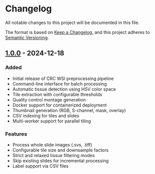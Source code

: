 # Changelog

All notable changes to this project will be documented in this file.

The format is based on [Keep a Changelog](https://keepachangelog.com/en/1.0.0/),
and this project adheres to [Semantic Versioning](https://semver.org/spec/v2.0.0.html).

## [1.0.0] - 2024-12-18

### Added
- Initial release of CRC WSI preprocessing pipeline
- Command-line interface for batch processing
- Automatic tissue detection using HSV color space
- Tile extraction with configurable thresholds
- Quality control montage generation
- Docker support for containerized deployment
- Thumbnail generation (RGB, S-channel, mask, overlay)
- CSV indexing for tiles and slides
- Multi-worker support for parallel tiling

### Features
- Process whole slide images (.svs, .tiff)
- Configurable tile size and downsample factors
- Strict and relaxed tissue filtering modes
- Skip existing slides for incremental processing
- Label support via CSV files

[1.0.0]: https://github.com/filip-sec/crc-preproc/releases/tag/v1.0.0
